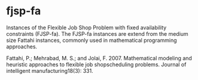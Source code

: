 # fjsp-fa
Instances of the Flexible Job Shop Problem with fixed availability constraints (FJSP-fa). The FJSP-fa instances are extend from the medium size Fattahi instances, commonly used in mathematical programming approaches.

Fattahi, P.; Mehrabad, M. S.; and Jolai, F. 2007. Mathematical modeling and heuristic approaches to flexible job shopscheduling problems. Journal of intelligent manufacturing18(3): 331.

